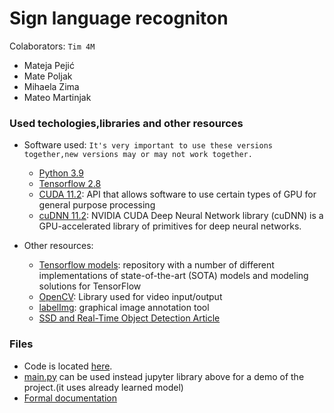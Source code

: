 # Sign language recogniton

Colaborators: ```Tim 4M```
*  Mateja Pejić
*  Mate Poljak
*  Mihaela Zima
*  Mateo Martinjak

### Used techologies,libraries and other resources
* Software used:  ```It's very important to use these versions together,new versions may or may not work together.```
    * [Python 3.9](https://www.python.org/downloads/release/python-399/)
    * [Tensorflow 2.8](https://www.tensorflow.org/)
    * [CUDA 11.2](https://developer.nvidia.com/cuda-11.2.2-download-archive): API that allows software to use certain types of GPU for general purpose processing
    * [cuDNN 11.2](https://developer.nvidia.com/cudnn): NVIDIA CUDA Deep Neural Network library (cuDNN) is a GPU-accelerated library of primitives for deep neural networks. 

* Other resources:
     * [Tensorflow models](https://github.com/tensorflow/models): repository with a number of different implementations of state-of-the-art (SOTA) models and modeling solutions for TensorFlow
    * [OpenCV](https://docs.opencv.org/4.5.5/dd/de7/group__videoio.html): Library used for video input/output
    * [labelImg](https://github.com/tzutalin/labelImg): graphical image annotation tool
    * [SSD and Real-Time Object Detection Article](https://towardsdatascience.com/understanding-ssd-multibox-real-time-object-detection-in-deep-learning-495ef744fab?gi=5510ed7f9ea)

### Files
*  Code is located [here](https://github.com/aeoden96/sign_language_recogniton/blob/main/code/Sign%20recognition.ipynb).
*  [main.py](https://github.com/aeoden96/sign_language_recogniton/blob/main/code/main.py) can be used instead jupyter library above for a demo of the project.(it uses already learned model)
*  [Formal documentation](https://github.com/aeoden96/sign_language_recogniton/blob/main/documentation/doc.pdf)

